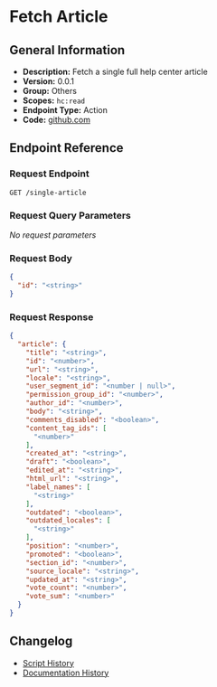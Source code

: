 <!-- BEGIN GENERATED CONTENT -->
# Fetch Article

## General Information

- **Description:** Fetch a single full help center article
- **Version:** 0.0.1
- **Group:** Others
- **Scopes:** `hc:read`
- **Endpoint Type:** Action
- **Code:** [github.com](https://github.com/NangoHQ/integration-templates/tree/main/integrations/zendesk/actions/fetch-article.ts)


## Endpoint Reference

### Request Endpoint

`GET /single-article`

### Request Query Parameters

_No request parameters_

### Request Body

```json
{
  "id": "<string>"
}
```

### Request Response

```json
{
  "article": {
    "title": "<string>",
    "id": "<number>",
    "url": "<string>",
    "locale": "<string>",
    "user_segment_id": "<number | null>",
    "permission_group_id": "<number>",
    "author_id": "<number>",
    "body": "<string>",
    "comments_disabled": "<boolean>",
    "content_tag_ids": [
      "<number>"
    ],
    "created_at": "<string>",
    "draft": "<boolean>",
    "edited_at": "<string>",
    "html_url": "<string>",
    "label_names": [
      "<string>"
    ],
    "outdated": "<boolean>",
    "outdated_locales": [
      "<string>"
    ],
    "position": "<number>",
    "promoted": "<boolean>",
    "section_id": "<number>",
    "source_locale": "<string>",
    "updated_at": "<string>",
    "vote_count": "<number>",
    "vote_sum": "<number>"
  }
}
```

## Changelog

- [Script History](https://github.com/NangoHQ/integration-templates/commits/main/integrations/zendesk/actions/fetch-article.ts)
- [Documentation History](https://github.com/NangoHQ/integration-templates/commits/main/integrations/zendesk/actions/fetch-article.md)

<!-- END  GENERATED CONTENT -->

